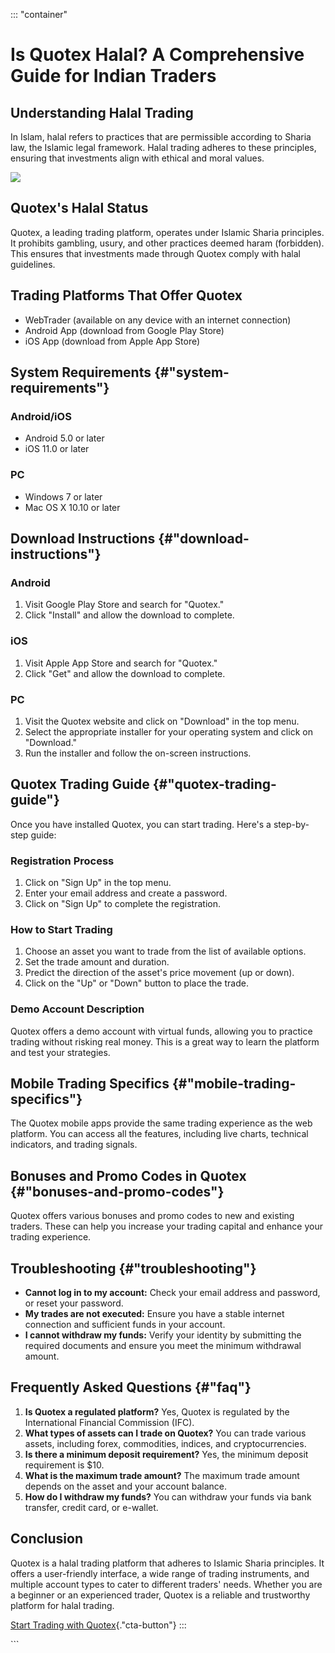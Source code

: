 ::: \"container\"
# Is Quotex Halal? A Comprehensive Guide for Indian Traders

## Understanding Halal Trading

In Islam, halal refers to practices that are permissible according to
Sharia law, the Islamic legal framework. Halal trading adheres to these
principles, ensuring that investments align with ethical and moral
values.

[![](https://static.quotex.io/files/4_en/300_250.jpg)](https://traff.sbs/brokerqxlid)

## Quotex\'s Halal Status

Quotex, a leading trading platform, operates under Islamic Sharia
principles. It prohibits gambling, usury, and other practices deemed
haram (forbidden). This ensures that investments made through Quotex
comply with halal guidelines.

## Trading Platforms That Offer Quotex

-   WebTrader (available on any device with an internet connection)
-   Android App (download from Google Play Store)
-   iOS App (download from Apple App Store)

## System Requirements {#"system-requirements"}

### Android/iOS

-   Android 5.0 or later
-   iOS 11.0 or later

### PC

-   Windows 7 or later
-   Mac OS X 10.10 or later

## Download Instructions {#"download-instructions"}

### Android

1.  Visit Google Play Store and search for "Quotex."
2.  Click "Install" and allow the download to complete.

### iOS

1.  Visit Apple App Store and search for "Quotex."
2.  Click "Get" and allow the download to complete.

### PC

1.  Visit the Quotex website and click on "Download" in the top
    menu.
2.  Select the appropriate installer for your operating system and click
    on "Download."
3.  Run the installer and follow the on-screen instructions.

## Quotex Trading Guide {#"quotex-trading-guide"}

Once you have installed Quotex, you can start trading. Here\'s a
step-by-step guide:

### Registration Process

1.  Click on "Sign Up" in the top menu.
2.  Enter your email address and create a password.
3.  Click on "Sign Up" to complete the registration.

### How to Start Trading

1.  Choose an asset you want to trade from the list of available
    options.
2.  Set the trade amount and duration.
3.  Predict the direction of the asset\'s price movement (up or down).
4.  Click on the "Up" or "Down" button to place the trade.

### Demo Account Description

Quotex offers a demo account with virtual funds, allowing you to
practice trading without risking real money. This is a great way to
learn the platform and test your strategies.

## Mobile Trading Specifics {#"mobile-trading-specifics"}

The Quotex mobile apps provide the same trading experience as the web
platform. You can access all the features, including live charts,
technical indicators, and trading signals.

## Bonuses and Promo Codes in Quotex {#"bonuses-and-promo-codes"}

Quotex offers various bonuses and promo codes to new and existing
traders. These can help you increase your trading capital and enhance
your trading experience.

## Troubleshooting {#"troubleshooting"}

-   **Cannot log in to my account:** Check your email address and
    password, or reset your password.
-   **My trades are not executed:** Ensure you have a stable internet
    connection and sufficient funds in your account.
-   **I cannot withdraw my funds:** Verify your identity by submitting
    the required documents and ensure you meet the minimum withdrawal
    amount.

## Frequently Asked Questions {#"faq"}

1.  **Is Quotex a regulated platform?** Yes, Quotex is regulated by the
    International Financial Commission (IFC).
2.  **What types of assets can I trade on Quotex?** You can trade
    various assets, including forex, commodities, indices, and
    cryptocurrencies.
3.  **Is there a minimum deposit requirement?** Yes, the minimum deposit
    requirement is \$10.
4.  **What is the maximum trade amount?** The maximum trade amount
    depends on the asset and your account balance.
5.  **How do I withdraw my funds?** You can withdraw your funds via bank
    transfer, credit card, or e-wallet.

## Conclusion

Quotex is a halal trading platform that adheres to Islamic Sharia
principles. It offers a user-friendly interface, a wide range of trading
instruments, and multiple account types to cater to different traders\'
needs. Whether you are a beginner or an experienced trader, Quotex is a
reliable and trustworthy platform for halal trading.

[Start Trading with
Quotex](\%22https://broker-qx.pro/sign-up/?lid=1102511\%22){."cta-button"}
:::

\`\`\`

